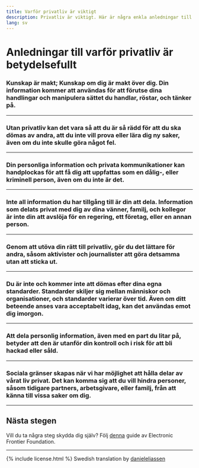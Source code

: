 ```yaml
---
title: Varför privatliv är viktigt
description: Privatliv är viktigt. Här är några enkla anledningar till det.
lang: sv
---
```


# Anledningar till varför privatliv är betydelsefullt

### Kunskap är makt; Kunskap om dig är makt över dig. Din information kommer att användas för att förutse dina handlingar och manipulera sättet du handlar, röstar, och tänker på.

---
### Utan privatliv kan det vara så att du är så rädd för att du ska dömas av andra, att du inte vill prova eller lära dig ny saker, även om du inte skulle göra något fel.

---
### Din personliga information och privata kommunikationer kan handplockas för att få dig att uppfattas som en dålig-, eller kriminell person, även om du inte är det.

---
### Inte all information du har tillgång till är din att dela. Information som delats privat med dig av dina vänner, familj, och kollegor är inte din att avslöja för en regering, ett företag, eller en annan person.

---
### Genom att utöva din rätt till privatliv, gör du det lättare för andra, såsom aktivister och journalister att göra detsamma utan att sticka ut.

---
### Du är inte och kommer inte att dömas efter dina egna standarder. Standarder skiljer sig mellan människor och organisationer, och standarder varierar över tid. Även om ditt beteende anses vara acceptabelt idag, kan det användas emot dig imorgon.

---
### Att dela personlig information, även med en part du litar på, betyder att den är utanför din kontroll och i risk för att bli hackad eller såld.

---
### Sociala gränser skapas när vi har möjlighet att hålla delar av vårat liv privat. Det kan komma sig att du vill hindra personer, såsom tidigare partners, arbetsgivare, eller familj, från att känna till vissa saker om dig.

-----

## Nästa stegen
Vill du ta några steg skydda dig själv? Följ [denna](https://ssd.eff.org/) guide av Electronic Frontier Foundation.

-----
{% include license.html %}
Swedish translation by [danieleliassen](https://github.com/danieleliassen)
